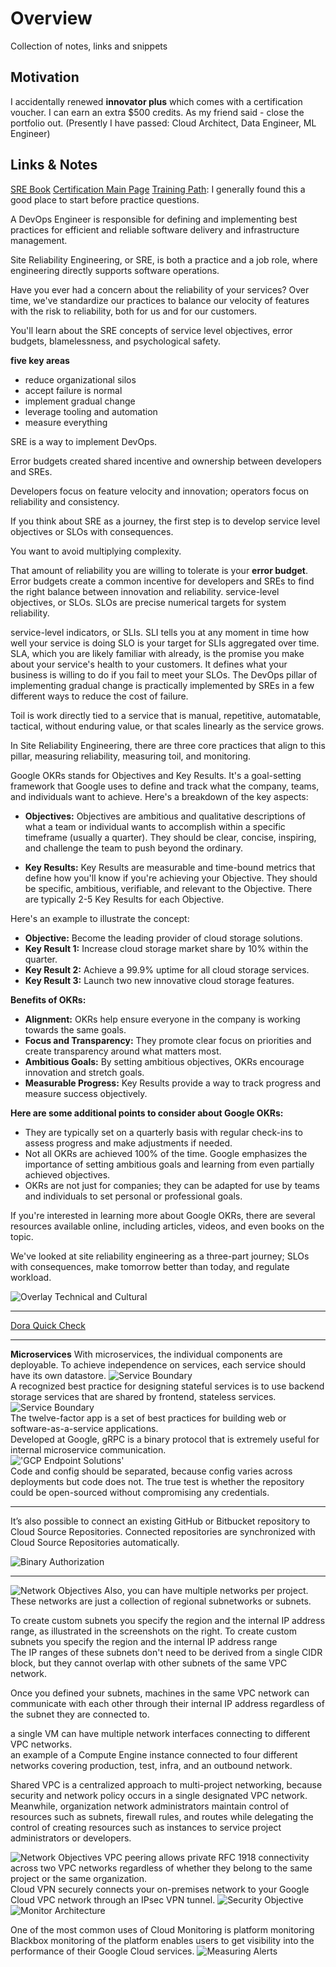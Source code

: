 # Overview

Collection of notes, links and snippets

## Motivation

I accidentally renewed **innovator plus** which comes with a certification voucher. I can earn an extra $500 credits. As
my friend said - close the portfolio out. (Presently I have passed: Cloud Architect, Data Engineer, ML Engineer)

## Links & Notes

[SRE Book](https://sre.google/sre-book/production-environment/)
[Certification Main Page](https://cloud.google.com/learn/certification/cloud-devops-engineer)
[Training Path](https://www.cloudskillsboost.google/paths/20): I generally found this a good place to start before practice questions.

A DevOps Engineer is responsible for defining and implementing best practices for efficient and reliable software delivery and infrastructure management.

Site Reliability Engineering, or SRE, is both a practice and a job role, where engineering directly
supports software operations.

Have you ever had a concern about the reliability of your services?
Over time, we've standardize our practices to balance our velocity of features with the risk to reliability, both for us and for our customers.

You'll learn about the SRE concepts of service level objectives, error budgets, blamelessness, and psychological safety.

**five key areas**

- reduce organizational silos
- accept failure is normal
- implement gradual change
- leverage tooling and automation
- measure everything

SRE is a way to implement DevOps.

Error budgets created shared incentive and ownership between developers and SREs.

Developers focus on feature velocity and innovation; operators focus
on reliability and consistency.

If you think about SRE as a journey, the first step is to develop service level objectives or SLOs with consequences.

You want to avoid multiplying complexity.

That amount of reliability you are willing to tolerate is your **error budget**.
Error budgets create a common incentive for developers and SREs to find the right balance between innovation and reliability.
service-level objectives, or SLOs. SLOs are precise numerical targets for system reliability.

service-level indicators, or SLIs. SLI tells you at any moment in time how well your service is doing
SLO is your target for SLIs aggregated over time.
SLA, which you are likely familiar with already, is the promise you make about your service's health to your customers.
It defines what your business is willing to do if you fail to meet your SLOs.
The DevOps pillar of implementing gradual change is practically implemented by SREs in a few different ways to reduce the cost of failure.

Toil is work directly tied to a service that is manual, repetitive, automatable, tactical, without enduring value, or that scales linearly as the service grows.

In Site Reliability Engineering, there are three core practices that align to this pillar, measuring reliability, measuring toil, and monitoring.

Google OKRs stands for Objectives and Key Results. It's a goal-setting framework that Google uses to define and track what the company, teams, and individuals want to achieve. Here's a breakdown of the key aspects:

- **Objectives:** Objectives are ambitious and qualitative descriptions of what a team or individual wants to accomplish within a specific timeframe (usually a quarter). They should be clear, concise, inspiring, and challenge the team to push beyond the ordinary.

- **Key Results:** Key Results are measurable and time-bound metrics that define how you'll know if you're achieving your Objective. They should be specific, ambitious, verifiable, and relevant to the Objective. There are typically 2-5 Key Results for each Objective.

Here's an example to illustrate the concept:

- **Objective:** Become the leading provider of cloud storage solutions.
- **Key Result 1:** Increase cloud storage market share by 10% within the quarter.
- **Key Result 2:** Achieve a 99.9% uptime for all cloud storage services.
- **Key Result 3:** Launch two new innovative cloud storage features.

**Benefits of OKRs:**

- **Alignment:** OKRs help ensure everyone in the company is working towards the same goals.
- **Focus and Transparency:** They promote clear focus on priorities and create transparency around what matters most.
- **Ambitious Goals:** By setting ambitious objectives, OKRs encourage innovation and stretch goals.
- **Measurable Progress:** Key Results provide a way to track progress and measure success objectively.

**Here are some additional points to consider about Google OKRs:**

- They are typically set on a quarterly basis with regular check-ins to assess progress and make adjustments if needed.
- Not all OKRs are achieved 100% of the time. Google emphasizes the importance of setting ambitious goals and learning from even partially achieved objectives.
- OKRs are not just for companies; they can be adapted for use by teams and individuals to set personal or professional goals.

If you're interested in learning more about Google OKRs, there are several resources available online, including articles, videos, and even books on the topic.

We've looked at site reliability engineering as a three-part journey; SLOs with consequences, make tomorrow better than today, and regulate workload.

![Overlay Technical and Cultural](/overal_technical_cultural.png)

---

[Dora Quick Check](https://dora.dev/quickcheck/)

---

**Microservices**
With microservices, the individual components are deployable.
To achieve independence on services, each service should have its own datastore.
![Service Boundary](/gcp_devops_service_boundary.png)  
A recognized best practice for designing stateful services is to use backend storage services that are shared by frontend, stateless services.  
![Service Boundary](/gcp_devops_general_ms_soln.png)  
The twelve-factor app is a set of best practices for building web or software-as-a-service applications.  
Developed at Google, gRPC is a binary protocol that is extremely useful for internal microservice communication.  
!['GCP Endpoint Solutions'](/gcp_devops_gcp_ep_soln)  
Code and config should be separated, because config varies across deployments but code does not. The true test is whether the repository could be open-sourced without compromising any credentials.

---

It’s also possible to connect an existing GitHub or Bitbucket repository to Cloud Source Repositories.
Connected repositories are synchronized with Cloud Source Repositories automatically.

![Binary Authorization](/gcp_devops_bin_auth)

---

![Network Objectives](/gcp_devops_network_obj)
Also, you can have multiple networks per project.  
These networks are just a collection of regional subnetworks or subnets.

To create custom subnets you specify the region and the internal IP address range, as illustrated in the screenshots on the right.
To create custom subnets you specify the region and the internal IP address range  
The IP ranges of these subnets don't need to be derived from a single CIDR block, but they cannot overlap with other subnets of the same VPC network.

Once you defined your subnets, machines in the same VPC network can communicate with each other through their internal IP address regardless of the subnet they are connected to.

a single VM can have multiple network interfaces connecting to different VPC networks.  
an example of a Compute Engine instance connected to four different networks covering production, test, infra, and an outbound network.

Shared VPC is a centralized approach to multi-project networking, because security and network policy occurs in a single designated VPC network.  
Meanwhile, organization network administrators maintain control of resources such as subnets, firewall rules, and routes
while delegating the control of creating resources such as instances to service project administrators or developers.

![Network Objectives](/gcp_devops_load_balancers)
VPC peering allows private RFC 1918 connectivity across two VPC networks regardless of whether they belong to the same project or the same organization.  
Cloud VPN securely connects your on-premises network to your Google Cloud VPC network through an IPsec VPN tunnel.
![Security Objective](/gcp_devops_security_obj)  
![Monitor Architecture](/gcp_devops_monitor_arch)

One of the most common uses of Cloud Monitoring is platform monitoring Blackbox monitoring of the platform enables users to get visibility into the performance of their Google Cloud services.
![Measuring Alerts](/gcp_devops_alerts)
